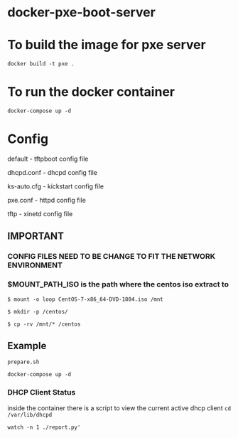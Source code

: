 # docker-pxe-boot-server

# To build the image for pxe server
`docker build -t pxe .`

# To run the docker container
`docker-compose up -d`

# Config
default - tftpboot config file

dhcpd.conf - dhcpd config file

ks-auto.cfg - kickstart config file

pxe.conf - httpd config file

tftp - xinetd config file

## IMPORTANT
### CONFIG FILES NEED TO BE CHANGE TO FIT THE NETWORK ENVIRONMENT
### $MOUNT_PATH_ISO is the path where the centos iso extract to
`$ mount -o loop CentOS-7-x86_64-DVD-1804.iso /mnt`

`$ mkdir -p /centos/`

`$ cp -rv /mnt/* /centos`

## Example
`prepare.sh`

`docker-compose up -d`

### DHCP Client Status
inside the container there is a script to view the current active dhcp client
`cd /var/lib/dhcpd`

`watch -n 1 ./report.py'
`
